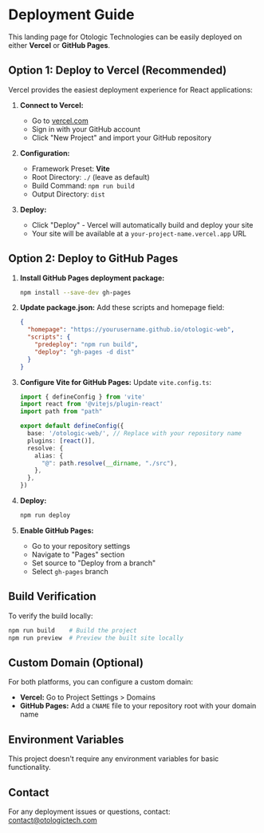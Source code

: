 # Deployment Guide

This landing page for Otologic Technologies can be easily deployed on either **Vercel** or **GitHub Pages**.

## Option 1: Deploy to Vercel (Recommended)

Vercel provides the easiest deployment experience for React applications:

1. **Connect to Vercel:**
   - Go to [vercel.com](https://vercel.com)
   - Sign in with your GitHub account
   - Click "New Project" and import your GitHub repository

2. **Configuration:**
   - Framework Preset: **Vite**
   - Root Directory: `./` (leave as default)
   - Build Command: `npm run build`
   - Output Directory: `dist`

3. **Deploy:**
   - Click "Deploy" - Vercel will automatically build and deploy your site
   - Your site will be available at a `your-project-name.vercel.app` URL

## Option 2: Deploy to GitHub Pages

1. **Install GitHub Pages deployment package:**
   ```bash
   npm install --save-dev gh-pages
   ```

2. **Update package.json:**
   Add these scripts and homepage field:
   ```json
   {
     "homepage": "https://yourusername.github.io/otologic-web",
     "scripts": {
       "predeploy": "npm run build",
       "deploy": "gh-pages -d dist"
     }
   }
   ```

3. **Configure Vite for GitHub Pages:**
   Update `vite.config.ts`:
   ```typescript
   import { defineConfig } from 'vite'
   import react from '@vitejs/plugin-react'
   import path from "path"

   export default defineConfig({
     base: '/otologic-web/', // Replace with your repository name
     plugins: [react()],
     resolve: {
       alias: {
         "@": path.resolve(__dirname, "./src"),
       },
     },
   })
   ```

4. **Deploy:**
   ```bash
   npm run deploy
   ```

5. **Enable GitHub Pages:**
   - Go to your repository settings
   - Navigate to "Pages" section
   - Set source to "Deploy from a branch"
   - Select `gh-pages` branch

## Build Verification

To verify the build locally:

```bash
npm run build    # Build the project
npm run preview  # Preview the built site locally
```

## Custom Domain (Optional)

For both platforms, you can configure a custom domain:

- **Vercel:** Go to Project Settings > Domains
- **GitHub Pages:** Add a `CNAME` file to your repository root with your domain name

## Environment Variables

This project doesn't require any environment variables for basic functionality.

## Contact

For any deployment issues or questions, contact: contact@otologictech.com
